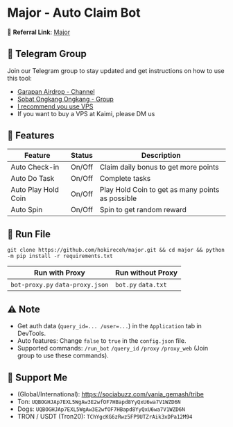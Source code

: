 # Major - Auto Claim Bot

🔗 **Referral Link**: [Major](https://t.me/major/start?startapp=1170158500)

## 📢 Telegram Group

Join our Telegram group to stay updated and get instructions on how to use this tool:

- [Garapan Airdrop - Channel](https://t.me/garapanairdrop_indonesia)
- [Sobat Ongkang Ongkang - Group](https://t.me/ongkang_ongkang)
- [I recommend you use VPS](https://console.idcloudhost.com/referral/1n60rk)
- If you want to buy a VPS at Kaimi, please DM us

## 🌟 Features

| Feature             | Status | Description                                      |
| ------------------- | ------ | ------------------------------------------------ |
| Auto Check-in       | On/Off | Claim daily bonus to get more points             |
| Auto Do Task        | On/Off | Complete tasks                                   |
| Auto Play Hold Coin | On/Off | Play Hold Coin to get as many points as possible |
| Auto Spin           | On/Off | Spin to get random reward                        |

## 🚀 Run File

```
git clone https://github.com/hokireceh/major.git && cd major && python -m pip install -r requirements.txt
```

| Run with Proxy                   | Run without Proxy   |
| -------------------------------- | ------------------- |
| `bot-proxy.py` `data-proxy.json` | `bot.py` `data.txt` |

## ⚠️ Note

- Get auth data (`query_id=... /user=...`) in the `Application` tab in DevTools.
- Auto features: Change `false` to `true` in the `config.json` file.
- Supported commands: `/run_bot` `/query_id` `/proxy` `/proxy_web` (Join group to use these commands).

## 💱 Support Me

- (Global/International): https://sociabuzz.com/vania_gemash/tribe
- Ton: ```UQBOGHJAp7EXL5WgAw3E2wfOF7HBapd8YyQxU6wa7V1WZD6N```
- Dogs: ```UQBOGHJAp7EXL5WgAw3E2wfOF7HBapd8YyQxU6wa7V1WZD6N```
- TRON / USDT (Tron20): ```TChYgcKG6zRwz5FP9UTZrAik3xDPa12M94```
